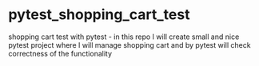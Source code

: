 # pytest_shopping_cart_test
shopping cart test with pytest - in this repo I will create small and nice pytest project 
where I will manage shopping cart and by pytest will check correctness of the functionality 

